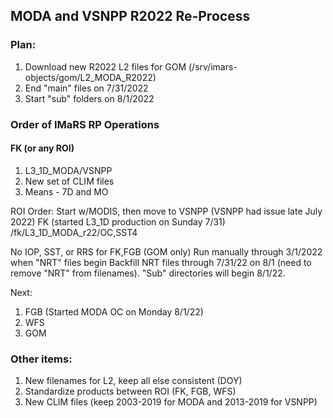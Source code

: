 ## MODA and VSNPP R2022 Re-Process

### Plan:
1. Download new R2022 L2 files for GOM (/srv/imars-objects/gom/L2_MODA_R2022)
2. End "main" files on 7/31/2022
3. Start "sub" folders on 8/1/2022

### Order of IMaRS RP Operations
#### FK (or any ROI)
1. L3_1D_MODA/VSNPP
2. New set of CLIM files
3. Means - 7D and MO


ROI Order: Start w/MODIS, then move to VSNPP (VSNPP had issue late July 2022)
FK (started L3_1D production on Sunday 7/31)
/fk/L3_1D_MODA_r22/OC,SST4

No IOP, SST, or RRS for FK,FGB (GOM only)
Run manually through 3/1/2022 when "NRT" files begin
Backfill NRT files through 7/31/22 on 8/1 (need to remove "NRT" from filenames).
"Sub" directories will begin 8/1/22.

Next:
1. FGB (Started MODA OC on Monday 8/1/22)
2. WFS
3. GOM

### Other items:
1. New filenames for L2, keep all else consistent (DOY)
2. Standardize products between ROI (FK, FGB, WFS)
3. New CLIM files (keep 2003-2019 for MODA and 2013-2019 for VSNPP)
